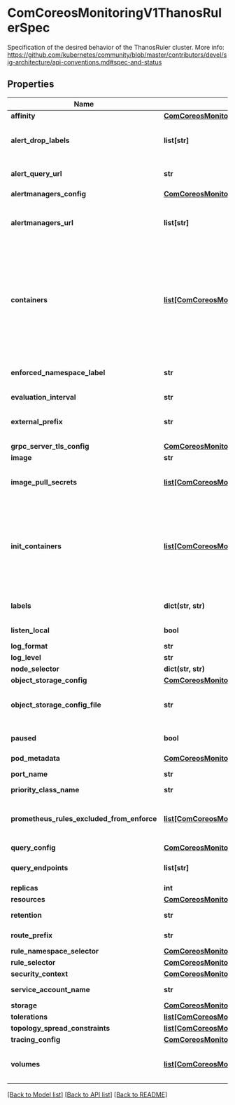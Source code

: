 # ComCoreosMonitoringV1ThanosRulerSpec

Specification of the desired behavior of the ThanosRuler cluster. More info: https://github.com/kubernetes/community/blob/master/contributors/devel/sig-architecture/api-conventions.md#spec-and-status
## Properties
Name | Type | Description | Notes
------------ | ------------- | ------------- | -------------
**affinity** | [**ComCoreosMonitoringV1AlertmanagerSpecAffinity**](ComCoreosMonitoringV1AlertmanagerSpecAffinity.md) |  | [optional] 
**alert_drop_labels** | **list[str]** | AlertDropLabels configure the label names which should be dropped in ThanosRuler alerts. If &#x60;labels&#x60; field is not provided, &#x60;thanos_ruler_replica&#x60; will be dropped in alerts by default. | [optional] 
**alert_query_url** | **str** | The external Query URL the Thanos Ruler will set in the &#39;Source&#39; field of all alerts. Maps to the &#39;--alert.query-url&#39; CLI arg. | [optional] 
**alertmanagers_config** | [**ComCoreosMonitoringV1ThanosRulerSpecAlertmanagersConfig**](ComCoreosMonitoringV1ThanosRulerSpecAlertmanagersConfig.md) |  | [optional] 
**alertmanagers_url** | **list[str]** | Define URLs to send alerts to Alertmanager.  For Thanos v0.10.0 and higher, AlertManagersConfig should be used instead.  Note: this field will be ignored if AlertManagersConfig is specified. Maps to the &#x60;alertmanagers.url&#x60; arg. | [optional] 
**containers** | [**list[ComCoreosMonitoringV1AlertmanagerSpecContainers]**](ComCoreosMonitoringV1AlertmanagerSpecContainers.md) | Containers allows injecting additional containers or modifying operator generated containers. This can be used to allow adding an authentication proxy to a ThanosRuler pod or to change the behavior of an operator generated container. Containers described here modify an operator generated container if they share the same name and modifications are done via a strategic merge patch. The current container names are: &#x60;thanos-ruler&#x60; and &#x60;config-reloader&#x60;. Overriding containers is entirely outside the scope of what the maintainers will support and by doing so, you accept that this behaviour may break at any time without notice. | [optional] 
**enforced_namespace_label** | **str** | EnforcedNamespaceLabel enforces adding a namespace label of origin for each alert and metric that is user created. The label value will always be the namespace of the object that is being created. | [optional] 
**evaluation_interval** | **str** | Interval between consecutive evaluations. | [optional] 
**external_prefix** | **str** | The external URL the Thanos Ruler instances will be available under. This is necessary to generate correct URLs. This is necessary if Thanos Ruler is not served from root of a DNS name. | [optional] 
**grpc_server_tls_config** | [**ComCoreosMonitoringV1PrometheusSpecThanosGrpcServerTlsConfig**](ComCoreosMonitoringV1PrometheusSpecThanosGrpcServerTlsConfig.md) |  | [optional] 
**image** | **str** | Thanos container image URL. | [optional] 
**image_pull_secrets** | [**list[ComCoreosMonitoringV1AlertmanagerSpecImagePullSecrets]**](ComCoreosMonitoringV1AlertmanagerSpecImagePullSecrets.md) | An optional list of references to secrets in the same namespace to use for pulling thanos images from registries see http://kubernetes.io/docs/user-guide/images#specifying-imagepullsecrets-on-a-pod | [optional] 
**init_containers** | [**list[ComCoreosMonitoringV1AlertmanagerSpecContainers]**](ComCoreosMonitoringV1AlertmanagerSpecContainers.md) | InitContainers allows adding initContainers to the pod definition. Those can be used to e.g. fetch secrets for injection into the ThanosRuler configuration from external sources. Any errors during the execution of an initContainer will lead to a restart of the Pod. More info: https://kubernetes.io/docs/concepts/workloads/pods/init-containers/ Using initContainers for any use case other then secret fetching is entirely outside the scope of what the maintainers will support and by doing so, you accept that this behaviour may break at any time without notice. | [optional] 
**labels** | **dict(str, str)** | Labels configure the external label pairs to ThanosRuler. If not provided, default replica label &#x60;thanos_ruler_replica&#x60; will be added as a label and be dropped in alerts. | [optional] 
**listen_local** | **bool** | ListenLocal makes the Thanos ruler listen on loopback, so that it does not bind against the Pod IP. | [optional] 
**log_format** | **str** | Log format for ThanosRuler to be configured with. | [optional] 
**log_level** | **str** | Log level for ThanosRuler to be configured with. | [optional] 
**node_selector** | **dict(str, str)** | Define which Nodes the Pods are scheduled on. | [optional] 
**object_storage_config** | [**ComCoreosMonitoringV1PrometheusSpecThanosObjectStorageConfig**](ComCoreosMonitoringV1PrometheusSpecThanosObjectStorageConfig.md) |  | [optional] 
**object_storage_config_file** | **str** | ObjectStorageConfigFile specifies the path of the object storage configuration file. When used alongside with ObjectStorageConfig, ObjectStorageConfigFile takes precedence. | [optional] 
**paused** | **bool** | When a ThanosRuler deployment is paused, no actions except for deletion will be performed on the underlying objects. | [optional] 
**pod_metadata** | [**ComCoreosMonitoringV1ThanosRulerSpecPodMetadata**](ComCoreosMonitoringV1ThanosRulerSpecPodMetadata.md) |  | [optional] 
**port_name** | **str** | Port name used for the pods and governing service. This defaults to web | [optional] 
**priority_class_name** | **str** | Priority class assigned to the Pods | [optional] 
**prometheus_rules_excluded_from_enforce** | [**list[ComCoreosMonitoringV1PrometheusSpecPrometheusRulesExcludedFromEnforce]**](ComCoreosMonitoringV1PrometheusSpecPrometheusRulesExcludedFromEnforce.md) | PrometheusRulesExcludedFromEnforce - list of Prometheus rules to be excluded from enforcing of adding namespace labels. Works only if enforcedNamespaceLabel set to true. Make sure both ruleNamespace and ruleName are set for each pair | [optional] 
**query_config** | [**ComCoreosMonitoringV1ThanosRulerSpecQueryConfig**](ComCoreosMonitoringV1ThanosRulerSpecQueryConfig.md) |  | [optional] 
**query_endpoints** | **list[str]** | QueryEndpoints defines Thanos querier endpoints from which to query metrics. Maps to the --query flag of thanos ruler. | [optional] 
**replicas** | **int** | Number of thanos ruler instances to deploy. | [optional] 
**resources** | [**ComCoreosMonitoringV1ThanosRulerSpecResources**](ComCoreosMonitoringV1ThanosRulerSpecResources.md) |  | [optional] 
**retention** | **str** | Time duration ThanosRuler shall retain data for. Default is &#39;24h&#39;, and must match the regular expression &#x60;[0-9]+(ms|s|m|h|d|w|y)&#x60; (milliseconds seconds minutes hours days weeks years). | [optional] 
**route_prefix** | **str** | The route prefix ThanosRuler registers HTTP handlers for. This allows thanos UI to be served on a sub-path. | [optional] 
**rule_namespace_selector** | [**ComCoreosMonitoringV1ThanosRulerSpecRuleNamespaceSelector**](ComCoreosMonitoringV1ThanosRulerSpecRuleNamespaceSelector.md) |  | [optional] 
**rule_selector** | [**ComCoreosMonitoringV1ThanosRulerSpecRuleSelector**](ComCoreosMonitoringV1ThanosRulerSpecRuleSelector.md) |  | [optional] 
**security_context** | [**ComCoreosMonitoringV1AlertmanagerSpecSecurityContext1**](ComCoreosMonitoringV1AlertmanagerSpecSecurityContext1.md) |  | [optional] 
**service_account_name** | **str** | ServiceAccountName is the name of the ServiceAccount to use to run the Thanos Ruler Pods. | [optional] 
**storage** | [**ComCoreosMonitoringV1PrometheusSpecStorage**](ComCoreosMonitoringV1PrometheusSpecStorage.md) |  | [optional] 
**tolerations** | [**list[ComCoreosMonitoringV1AlertmanagerSpecTolerations]**](ComCoreosMonitoringV1AlertmanagerSpecTolerations.md) | If specified, the pod&#39;s tolerations. | [optional] 
**topology_spread_constraints** | [**list[ComCoreosMonitoringV1AlertmanagerSpecTopologySpreadConstraints]**](ComCoreosMonitoringV1AlertmanagerSpecTopologySpreadConstraints.md) | If specified, the pod&#39;s topology spread constraints. | [optional] 
**tracing_config** | [**ComCoreosMonitoringV1PrometheusSpecThanosTracingConfig**](ComCoreosMonitoringV1PrometheusSpecThanosTracingConfig.md) |  | [optional] 
**volumes** | [**list[ComCoreosMonitoringV1AlertmanagerSpecVolumes]**](ComCoreosMonitoringV1AlertmanagerSpecVolumes.md) | Volumes allows configuration of additional volumes on the output StatefulSet definition. Volumes specified will be appended to other volumes that are generated as a result of StorageSpec objects. | [optional] 

[[Back to Model list]](../README.md#documentation-for-models) [[Back to API list]](../README.md#documentation-for-api-endpoints) [[Back to README]](../README.md)


